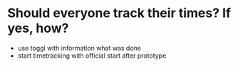 # Should everyone track their times? If yes, how?

- use toggl with information what was done
- start timetracking with official start after prototype
